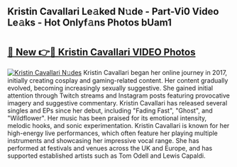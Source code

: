 ## Kristin Cavallari Le𝚊ked N𝚞de - Part-Vi0 Video Le𝚊ks - Hot Onlyf𝚊ns Photos bUam1

# <h2><a href="http://ab71251.deff.icu/?id=Kristin+Cavallari">🔗 New 👉🔴 Kristin Cavallari VIDEO Photos</a></h2>

[![Kristin Cavallari N𝚞des](https://i.imgur.com/rIISA9y.gif)](http://ab71251.deff.icu/?id=Kristin+Cavallari)
Kristin Cavallari began her online journey in 2017, initially creating cosplay and gaming-related content. Her content gradually evolved, becoming increasingly sexually suggestive. She gained initial attention through Twitch streams and Instagram posts featuring provocative imagery and suggestive commentary. Kristin Cavallari has released several singles and EPs since her debut, including "Fading Fast", "Ghost", and "Wildflower". Her music has been praised for its emotional intensity, melodic hooks, and sonic experimentation. Kristin Cavallari is known for her high-energy live performances, which often feature her playing multiple instruments and showcasing her impressive vocal range. She has performed at festivals and venues across the UK and Europe, and has supported established artists such as Tom Odell and Lewis Capaldi.
